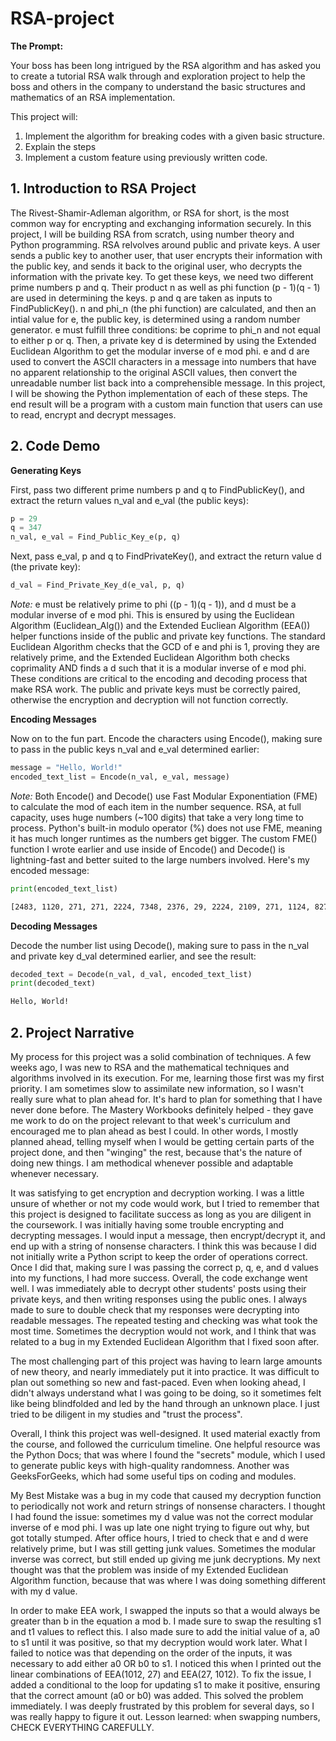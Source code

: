# RSA-project

**The Prompt:**

Your boss has been long intrigued by the RSA algorithm and has asked you to create a tutorial RSA walk through and exploration project to help the boss and others in the company to understand the basic structures and mathematics of an RSA implementation.

This project will:
1. Implement the algorithm for breaking codes with a given basic structure. 
2. Explain the steps 
4. Implement a custom feature using previously written code.

## 1. Introduction to RSA Project

The Rivest-Shamir-Adleman algorithm, or RSA for short, is the most common way for encrypting and exchanging information securely. In this project, I will be building RSA from scratch, using number theory and Python programming. RSA relvolves around public and private keys. A user sends a public key to another user, that user encrypts their information with the public key, and sends it back to the original user, who decrypts the information with the private key. To get these keys, we need two different prime numbers p and q. Their product n as well as phi function (p - 1)(q - 1) are used in determining the keys. p and q are taken as inputs to FindPublicKey(). n and phi_n (the phi function) are calculated, and then an intial value for e, the public key, is determined using a random number generator. e must fulfill three conditions: be coprime to phi_n and not equal to either p or q. Then, a private key d is determined by using the Extended Euclidean Algorithm to get the modular inverse of e mod phi. e and d are used to convert the ASCII characters in a message into numbers that have no apparent relationship to the original ASCII values, then convert the unreadable number list back into a comprehensible message. In this project, I will be showing the Python implementation of each of these steps. The end result will be a program with a custom main function that users can use to read, encrypt and decrypt messages.

## 2. Code Demo

**Generating Keys**

First, pass two different prime numbers p and q to FindPublicKey(), and extract the return values n_val and e_val (the public keys):

```python
p = 29
q = 347
n_val, e_val = Find_Public_Key_e(p, q)
```

Next, pass e_val, p and q to FindPrivateKey(), and extract the return value d (the private key):

```python
d_val = Find_Private_Key_d(e_val, p, q)
```

*Note:* e must be relatively prime to phi ((p - 1)(q - 1)), and d must be a modular inverse of e mod phi. This is ensured by using the Euclidean Algorithm (Euclidean_Alg()) and the Extended Eucliean Algorithm (EEA()) helper functions inside of the public and private key functions. The standard Euclidean Algorithm checks that the GCD of e and phi is 1, proving they are relatively prime, and the Extended Euclidean Algorithm both checks coprimality AND finds a d such that it is a modular inverse of e mod phi. These conditions are critical to the encoding and decoding process that make RSA work. The public and private keys must be correctly paired, otherwise the encryption and decryption will not function correctly.

**Encoding Messages**

Now on to the fun part. Encode the characters using Encode(), making sure to pass in the public keys n_val and e_val determined earlier:

```python
message = "Hello, World!"
encoded_text_list = Encode(n_val, e_val, message)
```

*Note:* Both Encode() and Decode() use Fast Modular Exponentiation (FME) to calculate the mod of each item in the number sequence. RSA, at full capacity, uses huge numbers (~100 digits) that take a very long time to process. Python's built-in modulo operator (%) does not use FME, meaning it has much longer runtimes as the numbers get bigger. The custom FME() function I wrote earlier and use inside of Encode() and Decode() is lightning-fast and better suited to the large numbers involved. Here's my encoded message:

```python
print(encoded_text_list)
```
```bash
[2483, 1120, 271, 271, 2224, 7348, 2376, 29, 2224, 2109, 271, 1124, 8271]
```

**Decoding Messages**

Decode the number list using Decode(), making sure to pass in the n_val and private key d_val determined earlier, and see the result:

```python
decoded_text = Decode(n_val, d_val, encoded_text_list)
print(decoded_text)
```
```bash
Hello, World!
```

## 2. Project Narrative

My process for this project was a solid combination of techniques. A few weeks ago, I was new to RSA and the mathematical techniques and algorithms involved in its execution. For me, learning those first was my first priority. I am sometimes slow to assimilate new information, so I wasn't really sure what to plan ahead for. It's hard to plan for something that I have never done before. The Mastery Workbooks definitely helped - they gave me work to do on the project relevant to that week's curriculum and encouraged me to plan ahead as best I could. In other words, I mostly planned ahead, telling myself when I would be getting certain parts of the project done, and then "winging" the rest, because that's the nature of doing new things. I am methodical whenever possible and adaptable whenever necessary.

It was satisfying to get encryption and decryption working. I was a little unsure of whether or not my code would work, but I tried to remember that this project is designed to facilitate success as long as you are diligent in the coursework. I was initially having some trouble encrypting and decrypting messages. I would input a message, then encrypt/decrypt it, and end up with a string of nonsense characters. I think this was because I did not initially write a Python script to keep the order of operations correct. Once I did that, making sure I was passing the correct p, q, e, and d values into my functions, I had more success. Overall, the code exchange went well. I was immediately able to decrypt other students' posts using their private keys, and then writing responses using the public ones. I always made to sure to double check that my responses were decrypting into readable messages. The repeated testing and checking was what took the most time. Sometimes the decryption would not work, and I think that was related to a bug in my Extended Euclidean Algorithm that I fixed soon after.

The most challenging part of this project was having to learn large amounts of new theory, and nearly immediately put it into practice. It was difficult to plan out something so new and fast-paced. Even when looking ahead, I didn't always understand what I was going to be doing, so it sometimes felt like being blindfolded and led by the hand through an unknown place. I just tried to be diligent in my studies and "trust the process".

Overall, I think this project was well-designed. It used material exactly from the course, and followed the curriculum timeline. One helpful resource was the Python Docs; that was where I found the "secrets" module, which I used to generate public keys with high-quality randomness. Another was GeeksForGeeks, which had some useful tips on coding and modules.

My Best Mistake was a bug in my code that caused my decryption function to periodically not work and return strings of nonsense characters. I thought I had found the issue: sometimes my d value was not the correct modular inverse of e mod phi. I was up late one night trying to figure out why, but got totally stumped. After office hours, I tried to check that e and d were relatively prime, but I was still getting junk values. Sometimes the modular inverse was correct, but still ended up giving me junk decryptions. My next thought was that the problem was inside of my Extended Euclidean Algorithm function, because that was where I was doing something different with my d value.  

In order to make EEA work, I swapped the inputs so that a would always be greater than b in the equation a mod b. I made sure to swap the resulting s1 and t1 values to reflect this. I also made sure to add the initial value of a, a0 to s1 until it was positive, so that my decryption would work later. What I failed to notice was that depending on the order of the inputs, it was necessary to add either a0 OR b0 to s1. I noticed this when I printed out the linear combinations of EEA(1012, 27) and EEA(27, 1012). To fix the issue, I added a conditional to the loop for updating s1 to make it positive, ensuring that the correct amount (a0 or b0) was added. This solved the problem immediately. I was deeply frustrated by this problem for several days, so I was really happy to figure it out. Lesson learned: when swapping numbers, CHECK EVERYTHING CAREFULLY.